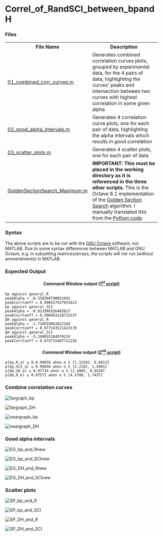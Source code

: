 # Correl_of_RandSCI_between_bpandH
<h3>Files</h3>
<table>
  <tr><th>File Name</th><th>Description</th></tr>
  <tr><td><a href=01_combined_corr_curves.m>01_combined_corr_curves.m</a></td><td>Generates combined correlation curves plots, grouped by experimental data, for the 4 pairs of data, highlighting the curves' peaks and intersection between two curves with highest correlation in some given alpha</td></tr>
  <tr><td><a href=02_good_alpha_intervals.m>02_good_alpha_intervals.m</a></td><td>Generates 4 correlation curve plots, one for each pair of data, highlighting the alpha intervals which results in good correlation</td></tr>
  <tr><td><a href=03_scatter_plots.m>03_scatter_plots.m</a></td><td>Generates 4 scatter plots, one for each pair of data</td></tr>
  <tr><td><a href=GoldenSectionSearch_Maximum.m>GoldenSectionSearch_Maximum.m</a></td><td><b>IMPORTANT: This must be placed in the working directory as it is referenced in the three other scripts.</b> This is the Octave 8.1 implementation of the <a href="https://en.wikipedia.org/wiki/Golden-section_search">Golden Section Search</a> algorithm. I manually translated this from the <a href="https://en.wikipedia.org/wiki/Golden-section_search">Python code</a>.</td></tr>
</table>
<h3>Syntax</h3>
<p>The above scripts are to be run with the <a href=https://octave.org/>GNU Octave</a> software, not MATLAB. Due to some syntax differences between MATLAB and GNU Octave, e.g. in subsetting matrices/arrays, the scripts will not run (without ammendments) in MATLAB.</p>
<h3>Expected Output</h3>
<h4 align=center>Command Window output (<a href=01_combined_corr_curves.m>1<sup>st</sup> script</a>)</h4>

```
bp against general_R
peakAlpha = -0.330300790051691
peakCorrCoeff = 0.996557927931623
bp against general_SCI
peakAlpha = -0.623360326403817
peakCorrCoeff = 0.996463128711537
ΔH against general_R
peakAlpha = -1.720555062022164
peakCorrCoeff = 0.977343521423170
ΔH against general_SCI
peakAlpha = -3.249655284970219
peakCorrCoeff = 0.975715487711226

```

<h4 align=center>Command Window output (<a href=01_combined_corr_curves.m>2<sup>nd</sup> script</a>)</h4>

```
ρ(bp,R_α) ≥ 0.0.99656 when α ∈ [1.11542, 0.6813]
ρ(bp,SCI_α) ≥ 0.99646 when α ∈ [2.2181, 1.4401]
ρ(ΔH,SO_α) ≥ 0.97734 when α ∈ [2.4965, 0.8520]
ρ(ΔH,R_α) ≥ 0.97572 when α ∈ [4.5788, 1.7437]

```

<h3>Combine correlation curves</h3>

![fargraph_bp](https://github.com/AzriArfan/Correl_of_RandSCI_between_bpandH/assets/145908475/f72b55d4-da37-49a1-811b-46812572e3e2)

![fargraph_DH](https://github.com/AzriArfan/Correl_of_RandSCI_between_bpandH/assets/145908475/8912b6a4-7858-4ad2-be42-392fd18d6951)

![neargraph_bp](https://github.com/AzriArfan/Correl_of_RandSCI_between_bpandH/assets/145908475/82e7da79-5f00-4694-99ee-c15c598d61d2)

![neargraph_DH](https://github.com/AzriArfan/Correl_of_RandSCI_between_bpandH/assets/145908475/7850fea1-c5c3-4a12-b2c3-27219a9c1a0e)

<h3>Good alpha intervals</h3>

![EG_bp_and_Rnew](https://github.com/AzriArfan/Correl_of_RandSCI_between_bpandH/assets/145908475/c82966a1-412a-45cb-a76a-7967ec28c643)

![EG_bp_and_SCInew](https://github.com/AzriArfan/Correl_of_RandSCI_between_bpandH/assets/145908475/a39411bb-fc9f-4daf-b44d-cdd3f092cf3c)

![EG_DH_and_Rnew](https://github.com/AzriArfan/Correl_of_RandSCI_between_bpandH/assets/145908475/a29aca9d-d103-4bb6-bd3f-bb65fc593a77)

![EG_DH_and_SCInew](https://github.com/AzriArfan/Correl_of_RandSCI_between_bpandH/assets/145908475/68a7ce7f-5586-4934-b785-c1649e1fa82c)

<h3>Scatter plots</h3>

![SP_bp_and_R](https://github.com/AzriArfan/Correl_of_RandSCI_between_bpandH/assets/145908475/052c3154-c2eb-4aae-ba43-a23aa3c217ec)

![SP_bp_and_SCI](https://github.com/AzriArfan/Correl_of_RandSCI_between_bpandH/assets/145908475/a04cc1d8-c839-4acd-b894-3895089ca782)

![SP_DH_and_R](https://github.com/AzriArfan/Correl_of_RandSCI_between_bpandH/assets/145908475/9406a628-ca23-4de3-95c3-d76143f3556e)

![SP_DH_and_SCI](https://github.com/AzriArfan/Correl_of_RandSCI_between_bpandH/assets/145908475/0f69d683-71be-4d62-87ff-ef5144d97c50)


